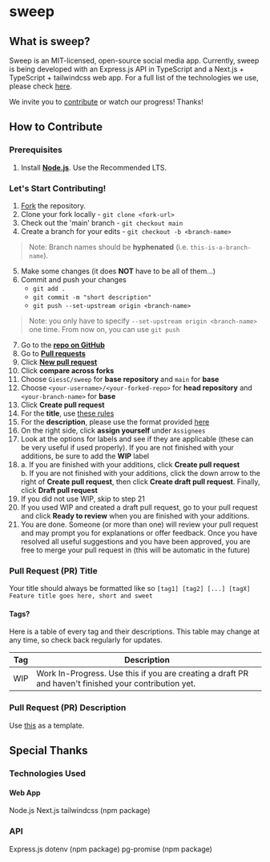 # sweep
## What is sweep?
Sweep is an MIT-licensed, open-source social media app. Currently, sweep is being developed with an Express.js API in TypeScript and a Next.js + TypeScript + tailwindcss web app. For a full list of the technologies we use, please check [here](#technologies-used).

We invite you to [contribute](#how-to-contribute) or watch our progress! Thanks!

## How to Contribute
### Prerequisites
1. Install **[Node.js](https://nodejs.org/en)**. Use the Recommended LTS.

### Let's Start Contributing!
1. [Fork](https://guides.github.com/activities/forking/) the repository.
2. Clone your fork locally - `git clone <fork-url>`
3. Check out the 'main' branch - `git checkout main`
4. Create a branch for your edits - `git checkout -b <branch-name>` 
> Note: Branch names should be **hyphenated** (i.e. `this-is-a-branch-name`).
5. Make some changes (it does **NOT** have to be all of them...)
6. Commit and push your changes 
    - `git add .` 
    - `git commit -m "short description"` 
    - `git push --set-upstream origin <branch-name>`
> Note: you only have to specify `--set-upstream origin <branch-name>` one time. From now on, you can use `git push`
7. Go to the **[repo on GitHub](https://github.com/GiessC/sweep)**
8. Go to **[Pull requests](https://github.com/GiessC/sweep/pulls)**
9. Click **[New pull request](https://github.com/GiessC/sweep/compare)**
10. Click **compare across forks**
11. Choose `GiessC/sweep` for **base repository** and `main` for **base**
12. Choose `<your-username>/<your-forked-repo>` for **head repository** and `<your-branch-name>` for **base**
13. Click **Create pull request**
14. For the **title**, use [these rules](#pull-request-pr-title)
15. For the **description**, please use the format provided [here](#description-format)
16. On the right side, click **assign yourself** under `Assignees`
17. Look at the options for labels and see if they are applicable (these can be very useful if used properly). If you are not finished with your additions, be sure to add the **WIP** label
18. a. If you are finished with your additions, click **Create pull request**
<br />b. If you are not finished with your additions, click the down arrow to the right of **Create pull request**, then click **Create draft pull request**. Finally, click **Draft pull request**
19. If you did not use WIP, skip to step 21
20. If you used WIP and created a draft pull request, go to your pull request and click **Ready to review** when you are finished with your additions.
21. You are done. Someone (or more than one) will review your pull request and may prompt you for explanations or offer feedback. Once you have resolved all useful suggestions and you have been approved, you are free to merge your pull request in (this will be automatic in the future)

### Pull Request (PR) Title
Your title should always be formatted like so `[tag1] [tag2] [...] [tagX] Feature title goes here, short and sweet`

#### Tags?
Here is a table of every tag and their descriptions. This table may change at any time, so check back regularly for updates.

| **Tag** | **Description** |
----------|-----------------|
| WIP | Work In-Progress. Use this if you are creating a draft PR and haven't finished your contribution yet. |

### Pull Request (PR) Description
Use [this](reference/pr_description.txt) as a template.

## Special Thanks
### Technologies Used
#### Web App
Node.js
Next.js
tailwindcss (npm package)

### API
Express.js
dotenv (npm package)
pg-promise (npm package)